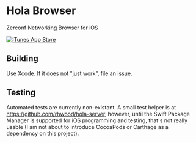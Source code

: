 # Hola Browser
Zerconf Networking Browser for iOS

[![iTunes App Store](https://img.shields.io/itunes/v/1286639027.svg)](https://itunes.apple.com/us/app/hola-browser/id1286639027?ls=1&mt=8)

## Building

Use Xcode. If it does not "just work", file an issue.

## Testing

Automated tests are currently non-existant. A small test helper is at https://github.com/rhwood/hola-server, however, until the Swift Package Manager is supported for iOS programming and testing, that's not really usable (I am not about to introduce CocoaPods or Carthage as a dependency on this project).

